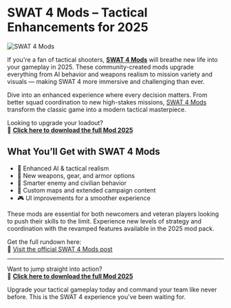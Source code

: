 # SWAT 4 Mods – Tactical Enhancements for 2025

![SWAT 4 Mods](https://sims4studiodownload.com/wp-content/uploads/2022/08/Swat-4-Mods-1-1024x575.jpg)

If you're a fan of tactical shooters, **[SWAT 4 Mods](https://sims4studiodownload.com/swat-4-mods/)** will breathe new life into your gameplay in 2025. These community-created mods upgrade everything from AI behavior and weapons realism to mission variety and visuals — making SWAT 4 more immersive and challenging than ever.

Dive into an enhanced experience where every decision matters. From better squad coordination to new high-stakes missions, [SWAT 4 Mods](https://sims4studiodownload.com/swat-4-mods/) transform the classic game into a modern tactical masterpiece.

Looking to upgrade your loadout?  
🎯 [**Click here to download the full Mod 2025**](https://sims4studiodownload.com/swat-4-mods/)

## What You’ll Get with SWAT 4 Mods

- 🎯 Enhanced AI & tactical realism  
- 🔫 New weapons, gear, and armor options  
- 🧠 Smarter enemy and civilian behavior  
- 📂 Custom maps and extended campaign content  
- 🎮 UI improvements for a smoother experience  

These mods are essential for both newcomers and veteran players looking to push their skills to the limit. Experience new levels of strategy and coordination with the revamped features available in the 2025 mod pack.

Get the full rundown here:  
🔗 [Visit the official SWAT 4 Mods post](https://sims4studiodownload.com/swat-4-mods/)

---

Want to jump straight into action?  
🚀 [**Click here to download the full Mod 2025**](https://sims4studiodownload.com/swat-4-mods/)

Upgrade your tactical gameplay today and command your team like never before. This is the SWAT 4 experience you've been waiting for.

